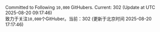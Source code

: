 Committed to Following `10,000` GitHubers. Current: <!-- FOLLOWING_COUNT -->302<!-- FOLLOWING_COUNT --> (Update at UTC <!-- LAST_UPDATED -->2025-08-20 09:17:46<!-- LAST_UPDATED -->)<br>
致力于关注`10,000`个GitHuber。当前：<!-- FOLLOWING_COUNT -->302<!-- FOLLOWING_COUNT --> (更新于北京时间 <!-- LAST_UPDATED_CST -->2025-08-20 17:17:46<!-- LAST_UPDATED_CST -->)
